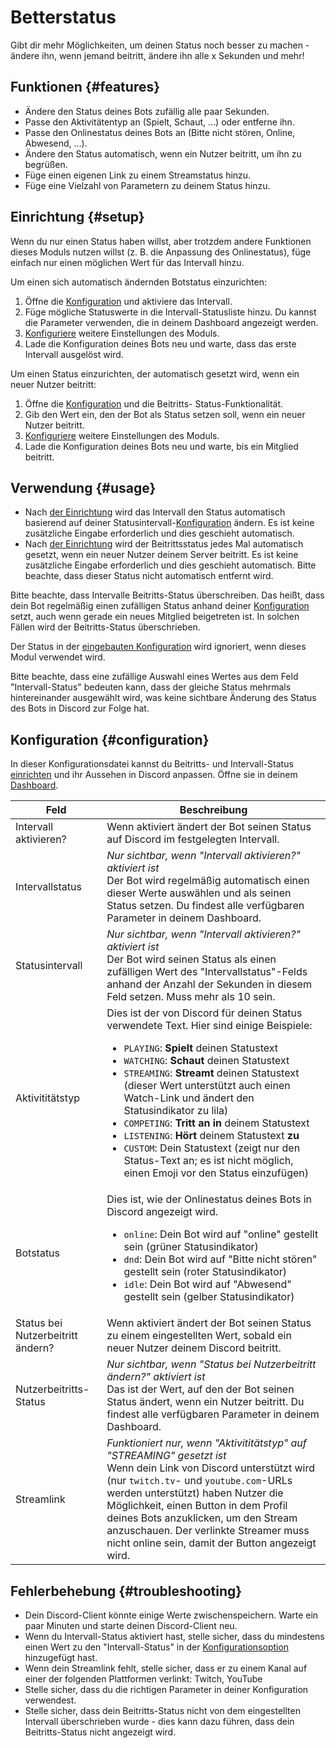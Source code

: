 # Betterstatus

Gibt dir mehr Möglichkeiten, um deinen Status noch besser zu machen - ändere ihn, wenn jemand beitritt, ändere ihn alle
x Sekunden und mehr!

<ModuleOverview moduleName="betterstatus" />

## Funktionen {#features}

* Ändere den Status deines Bots zufällig alle paar Sekunden.
* Passe den Aktivitätentyp an (Spielt, Schaut, …) oder entferne ihn.
* Passe den Onlinestatus deines Bots an (Bitte nicht stören, Online, Abwesend, …).
* Ändere den Status automatisch, wenn ein Nutzer beitritt, um ihn zu begrüßen.
* Füge einen eigenen Link zu einem Streamstatus hinzu.
* Füge eine Vielzahl von Parametern zu deinem Status hinzu.

## Einrichtung {#setup}

Wenn du nur einen Status haben willst, aber trotzdem andere Funktionen dieses Moduls nutzen willst (z. B. die Anpassung
des Onlinestatus), füge einfach nur einen möglichen Wert für das Intervall hinzu.

Um einen sich automatisch ändernden Botstatus einzurichten:

1. Öffne die [Konfiguration](https://scnx.app/de/glink?page=bot/configuration?file=betterstatus%7Cconfig) und aktiviere das
   Intervall.
2. Füge mögliche Statuswerte in die Intervall-Statusliste hinzu. Du kannst die Parameter verwenden, die in deinem Dashboard
   angezeigt werden.
3. [Konfiguriere](#configuration) weitere Einstellungen des Moduls.
4. Lade die Konfiguration deines Bots neu und warte, dass das erste Intervall ausgelöst wird.

Um einen Status einzurichten, der automatisch gesetzt wird, wenn ein neuer Nutzer beitritt:

1. Öffne die [Konfiguration](https://scnx.app/de/glink?page=bot/configuration?file=betterstatus%7Cconfig) und die Beitritts-
   Status-Funktionalität.
2. Gib den Wert ein, den der Bot als Status setzen soll, wenn ein neuer Nutzer beitritt.
3. [Konfiguriere](#configuration) weitere Einstellungen des Moduls.
4. Lade die Konfiguration deines Bots neu und warte, bis ein Mitglied beitritt.

## Verwendung {#usage}

* Nach [der Einrichtung](#setup) wird das Intervall den Status automatisch basierend auf deiner
  Statusintervall-[Konfiguration](#configuration) ändern. Es ist keine zusätzliche Eingabe erforderlich und dies geschieht automatisch.
* Nach [der Einrichtung](#setup) wird der Beitrittsstatus jedes Mal automatisch gesetzt, wenn ein neuer Nutzer deinem Server
  beitritt. Es ist keine zusätzliche Eingabe erforderlich und dies geschieht automatisch. Bitte beachte, dass dieser Status
  nicht automatisch entfernt wird.

Bitte beachte, dass Intervalle Beitritts-Status überschreiben. Das heißt, dass dein Bot regelmäßig einen zufälligen Status
anhand deiner [Konfiguration](#configuration) setzt, auch wenn gerade ein neues Mitglied beigetreten ist. In solchen Fällen
wird der Beitritts-Status überschrieben.

Der Status in der [eingebauten Konfiguration](https://scnx.app/de/glink?page=bot/configuration?file=bot%7Cconfig) wird
ignoriert, wenn dieses Modul verwendet wird.

Bitte beachte, dass eine zufällige Auswahl eines Wertes aus dem Feld "Intervall-Status" bedeuten kann, dass der gleiche Status
mehrmals hintereinander ausgewählt wird, was keine sichtbare Änderung des Status des Bots in Discord zur Folge hat.

## Konfiguration {#configuration}

In dieser Konfigurationsdatei kannst du Beitritts- und Intervall-Status [einrichten](#setup) und ihr Aussehen in Discord
anpassen. Öffne sie in
deinem [Dashboard](https://scnx.app/de/glink?page=bot/configuration?file=betterstatus%7Cconfig).

| Feld                              | Beschreibung                                                                                                                                                                                                                                                                                                                                                                                                                                                                                                                                                                                                                                                   |
|-----------------------------------|----------------------------------------------------------------------------------------------------------------------------------------------------------------------------------------------------------------------------------------------------------------------------------------------------------------------------------------------------------------------------------------------------------------------------------------------------------------------------------------------------------------------------------------------------------------------------------------------------------------------------------------------------------------|
| Intervall aktivieren?             | Wenn aktiviert ändert der Bot seinen Status auf Discord im festgelegten Intervall.                                                                                                                                                                                                                                                                                                                                                                                                                                                                                                                                                                             |
| Intervallstatus                   | *Nur sichtbar, wenn "Intervall aktivieren?" aktiviert ist*<br/>Der Bot wird regelmäßig automatisch einen dieser Werte auswählen und als seinen Status setzen. Du findest alle verfügbaren Parameter in deinem Dashboard.                                                                                                                                                                                                                                                                                                                                                                                                                                       |
| Statusintervall                   | *Nur sichtbar, wenn "Intervall aktivieren?" aktiviert ist*<br/>Der Bot wird seinen Status als einen zufälligen Wert des "Intervallstatus"-Felds anhand der Anzahl der Sekunden in diesem Feld setzen. Muss mehr als 10 sein.                                                                                                                                                                                                                                                                                                                                                                                                                                   |
| Aktivititätstyp                   | Dies ist der von Discord für deinen Status verwendete Text. Hier sind einige Beispiele:<br/><ul><li><code>PLAYING</code>: **Spielt** deinen Statustext</li><li><code>WATCHING</code>: **Schaut** deinen Statustext</li><li><code>STREAMING</code>: **Streamt** deinen Statustext (dieser Wert unterstützt auch einen Watch-Link und ändert den Statusindikator zu lila)</li><li><code>COMPETING</code>: **Tritt an in** deinem Statustext</li><li><code>LISTENING</code>: **Hört** deinem Statustext **zu**</li><li><code>CUSTOM</code>: Dein Statustext (zeigt nur den Status-Text an; es ist nicht möglich, einen Emoji vor den Status einzufügen)</li></ul> |
| Botstatus                         | Dies ist, wie der Onlinestatus deines Bots in Discord angezeigt wird.<br/><ul><li><code>online</code>: Dein Bot wird auf "online" gestellt sein (grüner Statusindikator)</li><li><code>dnd</code>: Dein Bot wird auf "Bitte nicht stören" gestellt sein (roter Statusindikator)</li><li><code>idle</code>: Dein Bot wird auf "Abwesend" gestellt sein (gelber Statusindikator)</li></ul>                                                                                                                                                                                                                                                                       |
| Status bei Nutzerbeitritt ändern? | Wenn aktiviert ändert der Bot seinen Status zu einem eingestellten Wert, sobald ein neuer Nutzer deinem Discord beitritt.                                                                                                                                                                                                                                                                                                                                                                                                                                                                                                                                      |
| Nutzerbeitritts-Status            | *Nur sichtbar, wenn "Status bei Nutzerbeitritt ändern?" aktiviert ist*<br/>Das ist der Wert, auf den der Bot seinen Status ändert, wenn ein Nutzer beitritt. Du findest alle verfügbaren Parameter in deinem Dashboard.                                                                                                                                                                                                                                                                                                                                                                                                                                        |
| Streamlink                        | *Funktioniert nur, wenn "Aktivititätstyp" auf "STREAMING" gesetzt ist*<br/>Wenn dein Link von Discord unterstützt wird (nur `twitch.tv`- und `youtube.com`-URLs werden unterstützt) haben Nutzer die Möglichkeit, einen Button in dem Profil deines Bots anzuklicken, um den Stream anzuschauen. Der verlinkte Streamer muss nicht online sein, damit der Button angezeigt wird.                                                                                                                                                                                                                                                                               |

## Fehlerbehebung {#troubleshooting}

* Dein Discord-Client könnte einige Werte zwischenspeichern. Warte ein paar Minuten und starte deinen Discord-Client neu.
* Wenn du Intervall-Status aktiviert hast, stelle sicher, dass du mindestens einen Wert zu den "Intervall-Status" in der
  <a href="#configuration">Konfigurationsoption</a> hinzugefügt hast.
* Wenn dein Streamlink fehlt, stelle sicher, dass er zu einem Kanal auf einer der folgenden Plattformen verlinkt:
  Twitch, YouTube
* Stelle sicher, dass du die richtigen Parameter in deiner Konfiguration verwendest.
* Stelle sicher, dass dein Beitritts-Status nicht von dem eingestellten Intervall überschrieben wurde - dies kann dazu
  führen, dass dein Beitritts-Status nicht angezeigt wird.